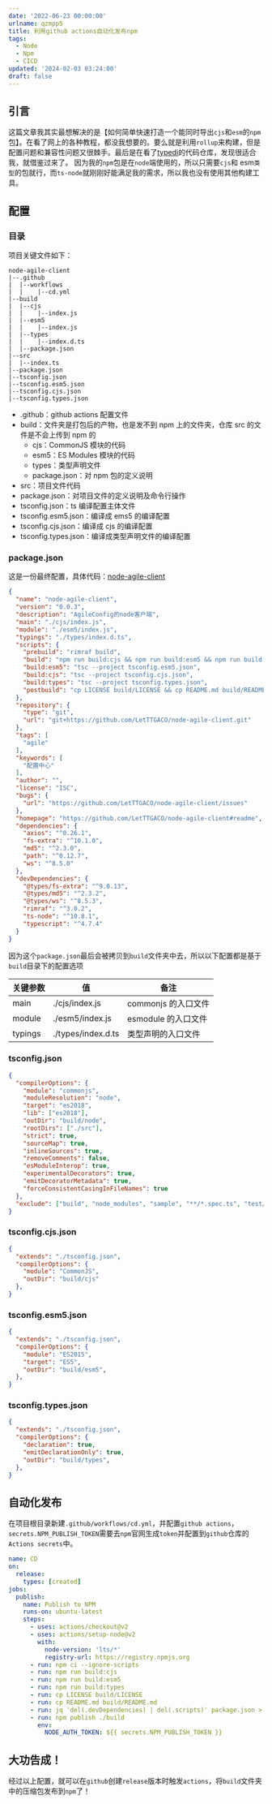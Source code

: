 ```yaml
---
date: '2022-06-23 00:00:00'
urlname: qzmpp5
title: 利用github actions自动化发布npm
tags:
  - Node
  - Npm
  - CICD
updated: '2024-02-03 03:24:00'
draft: false
---
```


## 引言


这篇文章我其实最想解决的是【如何简单快速打造一个能同时导出`cjs`和`esm`的`npm`包】。在看了网上的各种教程，都没我想要的。要么就是利用`rollup`来构建，但是配置问题和兼容性问题又很棘手。最后是在看了[typedi](https://github.com/typestack/typedi)的代码仓库，发现很适合我，就借鉴过来了。 因为我的`npm`包是在`node`端使用的，所以只需要`cjs`和 esm`类型`的包就行，而`ts-node`就刚刚好能满足我的需求，所以我也没有使用其他构建工具。


## 配置


### 目录


项目关键文件如下：


```text
node-agile-client
|--.github
|  |--workflows
|  |	|--cd.yml
|--build
|  |--cjs
|  |	|--index.js
|  |--esm5
|  |	|--index.js
|  |--types
|  |	|--index.d.ts
|  |--package.json
|--src
|  |--index.ts  
|--package.json
|--tsconfig.json
|--tsconfig.esm5.json
|--tsconfig.cjs.json
|--tsconfig.types.json
```

- .github：github actions 配置文件
- build：文件夹是打包后的产物，也是发不到 npm 上的文件夹，仓库 src 的文件是不会上传到 npm 的
	- cjs：CommonJS 模块的代码
	- esm5：ES Modules 模块的代码
	- types：类型声明文件
	- package.json：对 npm 包的定义说明
- src：项目文件代码
- package.json：对项目文件的定义说明及命令行操作
- tsconfig.json：ts 编译配置主体文件
- tsconfig.esm5.json：编译成 ems5 的编译配置
- tsconfig.cjs.json：编译成 cjs 的编译配置
- tsconfig.types.json：编译成类型声明文件的编译配置

### package.json


这是一份最终配置，具体代码：[node-agile-client](https://github.com/LetTTGACO/node-agile-client)


```json
{
  "name": "node-agile-client",
  "version": "0.0.3",
  "description": "AgileConfig的node客户端",
  "main": "./cjs/index.js",
  "module": "./esm5/index.js",
  "typings": "./types/index.d.ts",
  "scripts": {
    "prebuild": "rimraf build",
    "build": "npm run build:cjs && npm run build:esm5 && npm run build:types",
    "build:esm5": "tsc --project tsconfig.esm5.json",
    "build:cjs": "tsc --project tsconfig.cjs.json",
    "build:types": "tsc --project tsconfig.types.json",
    "postbuild": "cp LICENSE build/LICENSE && cp README.md build/README.md && cp package.json build/package.json"
  },
  "repository": {
    "type": "git",
    "url": "git+https://github.com/LetTTGACO/node-agile-client.git"
  },
  "tags": [
    "agile"
  ],
  "keywords": [
    "配置中心"
  ],
  "author": "",
  "license": "ISC",
  "bugs": {
    "url": "https://github.com/LetTTGACO/node-agile-client/issues"
  },
  "homepage": "https://github.com/LetTTGACO/node-agile-client#readme",
  "dependencies": {
    "axios": "^0.26.1",
    "fs-extra": "^10.1.0",
    "md5": "^2.3.0",
    "path": "^0.12.7",
    "ws": "^8.5.0"
  },
  "devDependencies": {
    "@types/fs-extra": "^9.0.13",
    "@types/md5": "^2.3.2",
    "@types/ws": "^8.5.3",
    "rimraf": "^3.0.2",
    "ts-node": "^10.8.1",
    "typescript": "^4.7.4"
  }
}
```


因为这个`package.json`最后会被拷贝到`build`文件夹中去，所以以下配置都是基于`build`目录下的配置选项


| 关键参数    | 值                  | 备注             |
| ------- | ------------------ | -------------- |
| main    | ./cjs/index.js     | commonjs 的入口文件 |
| module  | ./esm5/index.js    | esmodule 的入口文件 |
| typings | ./types/index.d.ts | 类型声明的入口文件      |


### tsconfig.json


```json
{
  "compilerOptions": {
    "module": "commonjs",
    "moduleResolution": "node",
    "target": "es2018",
    "lib": ["es2018"],
    "outDir": "build/node",
    "rootDirs": ["./src"],
    "strict": true,
    "sourceMap": true,
    "inlineSources": true,
    "removeComments": false,
    "esModuleInterop": true,
    "experimentalDecorators": true,
    "emitDecoratorMetadata": true,
    "forceConsistentCasingInFileNames": true
  },
  "exclude": ["build", "node_modules", "sample", "**/*.spec.ts", "test/**"]
}
```


### tsconfig.cjs.json


```json
{
  "extends": "./tsconfig.json",
  "compilerOptions": {
    "module": "CommonJS",
    "outDir": "build/cjs"
  },
}
```


### tsconfig.esm5.json


```json
{
  "extends": "./tsconfig.json",
  "compilerOptions": {
    "module": "ES2015",
    "target": "ES5",
    "outDir": "build/esm5",
  },
}
```


### tsconfig.types.json


```json
{
  "extends": "./tsconfig.json",
  "compilerOptions": {
    "declaration": true,
    "emitDeclarationOnly": true,
    "outDir": "build/types",
  },
}
```


## 自动化发布


在项目根目录新建`.github/workflows/cd.yml`，并配置`github actions`，`secrets.NPM_PUBLISH_TOKEN`需要去`npm`官网生成`token`并配置到`github`仓库的`Actions secrets`中。


```yaml
name: CD
on:
  release:
    types: [created]
jobs:
  publish:
    name: Publish to NPM
    runs-on: ubuntu-latest
    steps:
      - uses: actions/checkout@v2
      - uses: actions/setup-node@v2
        with:
          node-version: 'lts/*'
          registry-url: https://registry.npmjs.org
      - run: npm ci --ignore-scripts
      - run: npm run build:cjs
      - run: npm run build:esm5
      - run: npm run build:types
      - run: cp LICENSE build/LICENSE
      - run: cp README.md build/README.md
      - run: jq 'del(.devDependencies) | del(.scripts)' package.json > build/package.json
      - run: npm publish ./build
        env:
          NODE_AUTH_TOKEN: ${{ secrets.NPM_PUBLISH_TOKEN }}
```


## 大功告成！


经过以上配置，就可以在`github`创建`release`版本时触发`actions`，将`build`文件夹中的压缩包发布到`npm`了！

